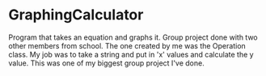 # GraphingCalculator
Program that takes an equation and graphs it.
Group project done with two other members from school.
The one created by me was the Operation class.
My job was to take a string and put in 'x' values and calculate the y value.
This was one of my biggest group project I've done.
